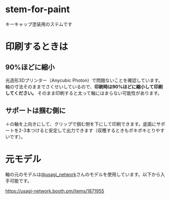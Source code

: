 # stem-for-paint
キーキャップ塗装用のステムです

# 印刷するときは
## 90%ほどに縮小
光造形3Dプリンター（Anycubic Photon）で問題ないことを確認しています。軸の寸法そのままでさくせいしているので、**印刷時は90%ほどに縮小して印刷してください。**
そのまま印刷すると太って軸にはまらない可能性があります。

## サポートは掴む側に
＋の軸を上向きにして、クリップで掴む側を下にして印刷できます。底面にサポートを2-3本つけると安定して出力できます（収穫するときもポキポキとりやすいです）。

# 元モデル
軸の元のモデルは[@usagi_network](https://twitter.com/usagi_network)さんのモデルを使用しています。以下から入手可能です。

https://usagi-network.booth.pm/items/1871955

